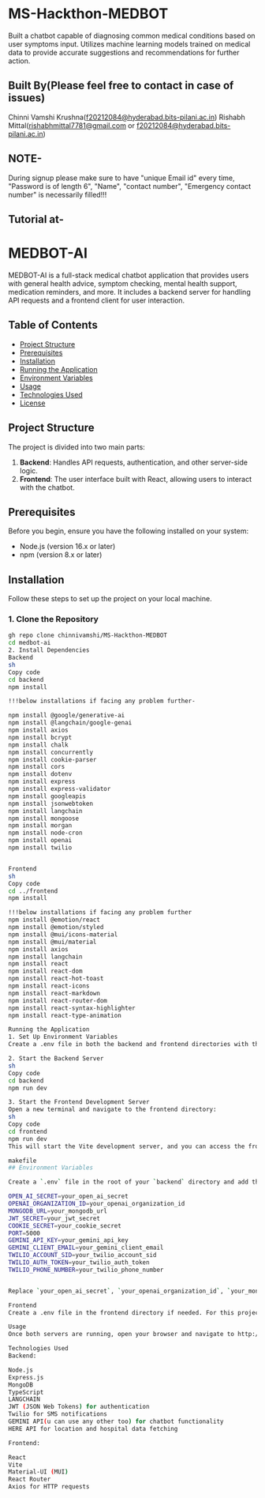 # MS-Hackthon-MEDBOT
Built a chatbot capable of diagnosing common medical conditions based on user symptoms input. Utilizes machine learning models trained on medical data to provide accurate suggestions and recommendations for further action.

## Built By(Please feel free to contact in case of issues)
Chinni Vamshi Krushna(f20212084@hyderabad.bits-pilani.ac.in)
Rishabh Mittal(rishabhmittal7781@gmail.com  or f20212084@hyderabad.bits-pilani.ac.in)

## NOTE- 
During signup please make sure to have "unique Email id" every time, "Password is of length 6",  "Name", "contact number", "Emergency contact number" is necessarily filled!!!

## Tutorial at- 
# MEDBOT-AI

MEDBOT-AI is a full-stack medical chatbot application that provides users with general health advice, symptom checking, mental health support, medication reminders, and more. It includes a backend server for handling API requests and a frontend client for user interaction.

## Table of Contents

- [Project Structure](#project-structure)
- [Prerequisites](#prerequisites)
- [Installation](#installation)
- [Running the Application](#running-the-application)
- [Environment Variables](#environment-variables)
- [Usage](#usage)
- [Technologies Used](#technologies-used)
- [License](#license)

## Project Structure

The project is divided into two main parts:

1. **Backend**: Handles API requests, authentication, and other server-side logic.
2. **Frontend**: The user interface built with React, allowing users to interact with the chatbot.

## Prerequisites

Before you begin, ensure you have the following installed on your system:

- Node.js (version 16.x or later)
- npm (version 8.x or later)

## Installation

Follow these steps to set up the project on your local machine.

### 1. Clone the Repository

```sh
gh repo clone chinnivamshi/MS-Hackthon-MEDBOT
cd medbot-ai
2. Install Dependencies
Backend
sh
Copy code
cd backend
npm install

!!!below installations if facing any problem further-

npm install @google/generative-ai
npm install @langchain/google-genai
npm install axios
npm install bcrypt
npm install chalk
npm install concurrently
npm install cookie-parser
npm install cors
npm install dotenv
npm install express
npm install express-validator
npm install googleapis
npm install jsonwebtoken
npm install langchain
npm install mongoose
npm install morgan
npm install node-cron
npm install openai
npm install twilio


Frontend
sh
Copy code
cd ../frontend
npm install

!!!below installations if facing any problem further
npm install @emotion/react
npm install @emotion/styled
npm install @mui/icons-material
npm install @mui/material
npm install axios
npm install langchain
npm install react
npm install react-dom
npm install react-hot-toast
npm install react-icons
npm install react-markdown
npm install react-router-dom
npm install react-syntax-highlighter
npm install react-type-animation

Running the Application
1. Set Up Environment Variables
Create a .env file in both the backend and frontend directories with the necessary environment variables. See Environment Variables for details.

2. Start the Backend Server
sh
Copy code
cd backend
npm run dev

3. Start the Frontend Development Server
Open a new terminal and navigate to the frontend directory:
sh
Copy code
cd frontend
npm run dev
This will start the Vite development server, and you can access the frontend at http://localhost:3000.

makefile
## Environment Variables

Create a `.env` file in the root of your `backend` directory and add the following variables. Replace the placeholder values with your actual keys and credentials.

OPEN_AI_SECRET=your_open_ai_secret
OPENAI_ORGANIZATION_ID=your_openai_organization_id
MONGODB_URL=your_mongodb_url
JWT_SECRET=your_jwt_secret
COOKIE_SECRET=your_cookie_secret
PORT=5000
GEMINI_API_KEY=your_gemini_api_key
GEMINI_CLIENT_EMAIL=your_gemini_client_email
TWILIO_ACCOUNT_SID=your_twilio_account_sid
TWILIO_AUTH_TOKEN=your_twilio_auth_token
TWILIO_PHONE_NUMBER=your_twilio_phone_number


Replace `your_open_ai_secret`, `your_openai_organization_id`, `your_mongodb_url`, `your_jwt_secret`, `your_cookie_secret`, `your_gemini_api_key`, `your_gemini_client_email`, `your_twilio_account_sid`, `your_twilio_auth_token`, and `your_twilio_phone_number` with the actual values uploaded in the .env file code.

Frontend
Create a .env file in the frontend directory if needed. For this project, environment variables for the frontend are not explicitly required but may be added as needed for API endpoints or other configurations.

Usage
Once both servers are running, open your browser and navigate to http://localhost:5173/ to interact with the MEDBOT-AI application. You can signup with all details and then log in, chat with the bot, set medication reminders, and find nearby hospitals.

Technologies Used
Backend:

Node.js
Express.js
MongoDB
TypeScript
LANGCHAIN
JWT (JSON Web Tokens) for authentication
Twilio for SMS notifications
GEMINI API(u can use any other too) for chatbot functionality
HERE API for location and hospital data fetching

Frontend:

React
Vite
Material-UI (MUI)
React Router
Axios for HTTP requests
